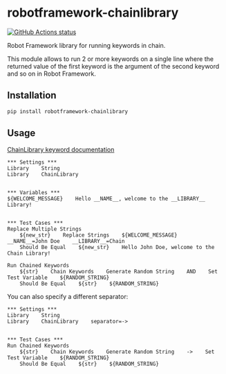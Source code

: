 # robotframework-chainlibrary

[![GitHub Actions status](https://github.com/crsdet/robotframework-chainlibrary/actions/workflows/checks.yml/badge.svg)](https://github.com/crsdet/robotframework-chainlibrary/actions)

Robot Framework library for running keywords in chain.

This module allows to run 2 or more keywords on a single line where the returned value of the first keyword is the argument of the second keyword and so on in Robot Framework.

## Installation

~~~sh
pip install robotframework-chainlibrary
~~~

## Usage

[ChainLibrary keyword documentation](https://crsdet.github.io/robotframework-chainlibrary)

~~~robotframework
*** Settings ***
Library    String
Library    ChainLibrary


*** Variables ***
${WELCOME_MESSAGE}    Hello __NAME__, welcome to the __LIBRARY__ Library!


*** Test Cases ***
Replace Multiple Strings
    ${new_str}    Replace Strings    ${WELCOME_MESSAGE}    __NAME__=John Doe    __LIBRARY__=Chain
    Should Be Equal    ${new_str}    Hello John Doe, welcome to the Chain Library!

Run Chained Keywords
    ${str}    Chain Keywords    Generate Random String    AND    Set Test Variable    ${RANDOM_STRING}
    Should Be Equal    ${str}    ${RANDOM_STRING}
~~~

You can also specify a different separator:

~~~robotframework
*** Settings ***
Library    String
Library    ChainLibrary    separator=->


*** Test Cases ***
Run Chained Keywords
    ${str}    Chain Keywords    Generate Random String    ->    Set Test Variable    ${RANDOM_STRING}
    Should Be Equal    ${str}    ${RANDOM_STRING}
~~~
